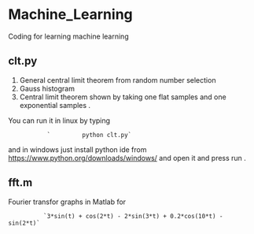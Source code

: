 Machine_Learning
================

Coding for learning machine learning 

clt.py
------

1. General central limit theorem from random number selection 
2. Gauss histogram
3. Central limit theorem shown by taking one flat samples and one exponential samples . 

You can run it in linux by typing 

               `         python clt.py`

and in windows just install python ide from https://www.python.org/downloads/windows/ and open it and press run .

fft.m
-----

Fourier transfor graphs in Matlab for 

              `3*sin(t) + cos(2*t) - 2*sin(3*t) + 0.2*cos(10*t) - sin(2*t)`
